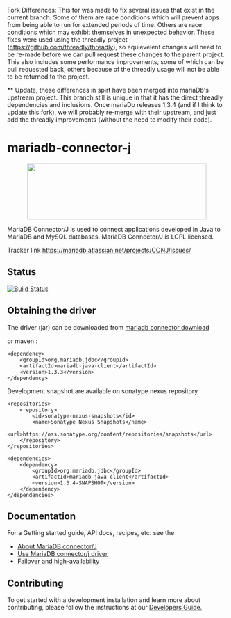 Fork Differences:
This for was made to fix several issues that exist in the current branch.  Some of them are race conditions which will prevent apps from being able to run for extended periods of time.  Others are race conditions which may exhibit themselves in unexpected behavior.
These fixes were used using the threadly project (<a href='https://github.com/threadly/threadly'>https://github.com/threadly/threadly</a>), so equievelent changes will need to be re-made before we can pull request these changes to the parent project.
This also includes some performance improvements, some of which can be pull requested back, others because of the threadly usage will not be able to be returned to the project.

** Update, these differences in spirt have been merged into mariaDb's upstream project.  This branch still is unique in that it has the direct threadly dependencies and inclusions.  Once mariaDb releases 1.3.4 (and if I think to update this fork), we will probably re-merge with their upstream, and just add the threadly improvements (without the need to modify their code).

# mariadb-connector-j
<p align="center">
  <a href="http://gulpjs.com">
    <img height="129" width="413" src="http://badges.mariadb.org/logo/Mariadb-seal-shaded-browntext.png">
  </a>
</p>

MariaDB Connector/J is used to connect applications developed in Java to MariaDB and MySQL databases. MariaDB Connector/J is LGPL licensed.

Tracker link <a href="https://mariadb.atlassian.net/projects/CONJ/issues/">https://mariadb.atlassian.net/projects/CONJ/issues/</a>

## Status
[![Build Status](https://travis-ci.org/MariaDB/mariadb-connector-j.svg?branch=master)](https://travis-ci.org/MariaDB/mariadb-connector-j)

## Obtaining the driver
The driver (jar) can be downloaded from [mariadb connector download](https://mariadb.com/products/connectors-plugins)

or maven : 

```script
<dependency>
	<groupId>org.mariadb.jdbc</groupId>
	<artifactId>mariadb-java-client</artifactId>
	<version>1.3.3</version>
</dependency>
```

Development snapshot are available on sonatype nexus repository  
```script
<repositories>
    <repository>
        <id>sonatype-nexus-snapshots</id>
        <name>Sonatype Nexus Snapshots</name>
        <url>https://oss.sonatype.org/content/repositories/snapshots</url>
    </repository>
</repositories>

<dependencies>
    <dependency>
        <groupId>org.mariadb.jdbc</groupId>
        <artifactId>mariadb-java-client</artifactId>
        <version>1.3.4-SNAPSHOT</version>
    </dependency>
</dependencies>
```

## Documentation

For a Getting started guide, API docs, recipes,  etc. see the 
* [About MariaDB connector/J](/documentation/About-MariaDB-Connector-J.md)
* [Use MariaDB connector/j driver](/documentation/Use-MariaDB-Connector-j-driver.md)
* [Failover and high-availability](/documentation/Failover-and-high-availability.md)


## Contributing
To get started with a development installation and learn more about contributing, please follow the instructions at our 
[Developers Guide.](/documentation/Developers-Guide.md)

